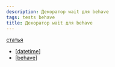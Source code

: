 ```yaml
---
description: Декоратор wait для behave
tags: tests behave
title: Декоратор wait для behave
---
```

[статья](https://stackoverflow.com/questions/62060041/how-to-add-wait-sleep-decorator-to-steps-functions-behave)

- [[datetime]]
- [[behave]]

[//begin]: # "Autogenerated link references for markdown compatibility"
[datetime]: datetime "Datetime"
[behave]: behave "Behave"
[//end]: # "Autogenerated link references"
